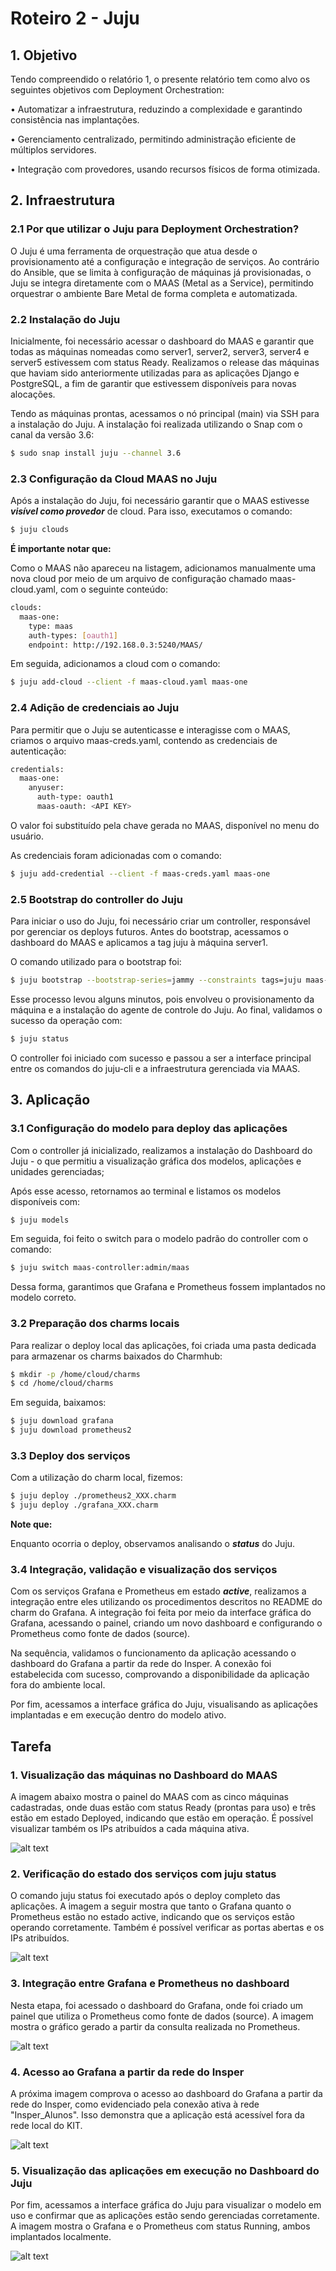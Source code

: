 # Roteiro 2 - Juju

## 1. Objetivo

Tendo compreendido o relatório 1, o presente relatório tem como alvo os seguintes objetivos com Deployment Orchestration:

•	Automatizar a infraestrutura, reduzindo a complexidade e garantindo consistência nas implantações.

•	Gerenciamento centralizado, permitindo administração eficiente de múltiplos servidores.

•	Integração com provedores, usando recursos físicos de forma otimizada.

## 2. Infraestrutura 

### 2.1 Por que utilizar o Juju para Deployment Orchestration?

O Juju é uma ferramenta de orquestração que atua desde o provisionamento até a configuração e integração de serviços. Ao contrário do Ansible, que se limita à configuração de máquinas já provisionadas, o Juju se integra diretamente com o MAAS (Metal as a Service), permitindo orquestrar o ambiente Bare Metal de forma completa e automatizada.

### 2.2 Instalação do Juju

Inicialmente, foi necessário acessar o dashboard do MAAS e garantir que todas as máquinas nomeadas como server1, server2, server3, server4 e server5 estivessem com status Ready. Realizamos o release das máquinas que haviam sido anteriormente utilizadas para as aplicações Django e PostgreSQL, a fim de garantir que estivessem disponíveis para novas alocações.

Tendo as máquinas prontas,  acessamos o nó principal (main) via SSH para a instalação do Juju. A instalação foi realizada utilizando o Snap com o canal da versão 3.6:


``` bash
$ sudo snap install juju --channel 3.6
```

### 2.3 Configuração da Cloud MAAS no Juju

Após a instalação do Juju, foi necessário garantir que o MAAS estivesse ***visível como provedor*** de cloud. Para isso, executamos o comando:

``` bash
$ juju clouds
```

**É importante notar que:**

Como o MAAS não apareceu na listagem, adicionamos manualmente uma nova cloud por meio de um arquivo de configuração chamado maas-cloud.yaml, com o seguinte conteúdo:

``` bash
clouds:
  maas-one:
    type: maas
    auth-types: [oauth1]
    endpoint: http://192.168.0.3:5240/MAAS/
```

Em seguida, adicionamos a cloud com o comando:

``` bash
$ juju add-cloud --client -f maas-cloud.yaml maas-one
```
### 2.4 Adição de credenciais ao Juju

Para permitir que o Juju se autenticasse e interagisse com o MAAS, criamos o arquivo maas-creds.yaml, contendo as credenciais de autenticação:

``` bash
credentials:
  maas-one:
    anyuser:
      auth-type: oauth1
      maas-oauth: <API KEY>
```

O valor <API KEY> foi substituído pela chave gerada no MAAS, disponível no menu do usuário.

As credenciais foram adicionadas com o comando:


``` bash
$ juju add-credential --client -f maas-creds.yaml maas-one
```

### 2.5 Bootstrap do controller do Juju

Para iniciar o uso do Juju, foi necessário criar um controller, responsável por gerenciar os deploys futuros. Antes do bootstrap, acessamos o dashboard do MAAS e aplicamos a tag juju à máquina server1.

O comando utilizado para o bootstrap foi:

``` bash
$ juju bootstrap --bootstrap-series=jammy --constraints tags=juju maas-one maas-controller
```

Esse processo levou alguns minutos, pois envolveu o provisionamento da máquina e a instalação do agente de controle do Juju. Ao final, validamos o sucesso da operação com:

``` bash
$ juju status
```

O controller foi iniciado com sucesso e passou a ser a interface principal entre os comandos do juju-cli e a infraestrutura gerenciada via MAAS.


## 3. Aplicação

### 3.1 Configuração do modelo para deploy das aplicações

Com o controller já inicializado, realizamos a instalação do Dashboard do Juju - o que permitiu a visualização gráfica dos modelos, aplicações e unidades gerenciadas;

Após esse acesso, retornamos ao terminal e listamos os modelos disponíveis com:

``` bash
$ juju models
```

Em seguida, foi feito o switch para o modelo padrão do controller com o comando:

``` bash
$ juju switch maas-controller:admin/maas
```

Dessa forma, garantimos que Grafana e Prometheus fossem implantados no modelo correto.

### 3.2 Preparação dos charms locais

Para realizar o deploy local das aplicações, foi criada uma pasta dedicada para armazenar os charms baixados do Charmhub:

``` bash
$ mkdir -p /home/cloud/charms
$ cd /home/cloud/charms
```
Em seguida, baixamos:

``` bash
$ juju download grafana
$ juju download prometheus2
```

### 3.3 Deploy dos serviços

Com a utilização do charm local, fizemos:

``` bash
$ juju deploy ./prometheus2_XXX.charm
$ juju deploy ./grafana_XXX.charm
```
**Note que:**

Enquanto ocorria o deploy, observamos analisando o ***status*** do Juju.

### 3.4 Integração, validação e visualização dos serviços

Com os serviços Grafana e Prometheus em estado ***active***, realizamos a integração entre eles utilizando os procedimentos descritos no README do charm do Grafana. A integração foi feita por meio da interface gráfica do Grafana, acessando o painel, criando um novo dashboard e configurando o Prometheus como fonte de dados (source).

Na sequência, validamos o funcionamento da aplicação acessando o dashboard do Grafana a partir da rede do Insper. A conexão foi estabelecida com sucesso, comprovando a disponibilidade da aplicação fora do ambiente local.

Por fim, acessamos a interface gráfica do Juju, visualisando as aplicações implantadas e em execução dentro do modelo ativo.

## Tarefa

### 1. Visualização das máquinas no Dashboard do MAAS

A imagem abaixo mostra o painel do MAAS com as cinco máquinas cadastradas, onde duas estão com status Ready (prontas para uso) e três estão em estado Deployed, indicando que estão em operação. É possível visualizar também os IPs atribuídos a cada máquina ativa.

![alt text](tarefa1.1.png)

### 2. Verificação do estado dos serviços com juju status

O comando juju status foi executado após o deploy completo das aplicações. A imagem a seguir mostra que tanto o Grafana quanto o Prometheus estão no estado active, indicando que os serviços estão operando corretamente. Também é possível verificar as portas abertas e os IPs atribuídos.

![alt text](tarefa1.2.png)


### 3. Integração entre Grafana e Prometheus no dashboard

Nesta etapa, foi acessado o dashboard do Grafana, onde foi criado um painel que utiliza o Prometheus como fonte de dados (source). A imagem mostra o gráfico gerado a partir da consulta realizada no Prometheus.

![alt text](tarefa1.3.png)

### 4. Acesso ao Grafana a partir da rede do Insper

A próxima imagem comprova o acesso ao dashboard do Grafana a partir da rede do Insper, como evidenciado pela conexão ativa à rede "Insper_Alunos". Isso demonstra que a aplicação está acessível fora da rede local do KIT.

![alt text](tarefa1.4.png)

### 5. Visualização das aplicações em execução no Dashboard do Juju

Por fim, acessamos a interface gráfica do Juju para visualizar o modelo em uso e confirmar que as aplicações estão sendo gerenciadas corretamente. A imagem mostra o Grafana e o Prometheus com status Running, ambos implantados localmente.

![alt text](tarefa1.5.png)






































































































































































